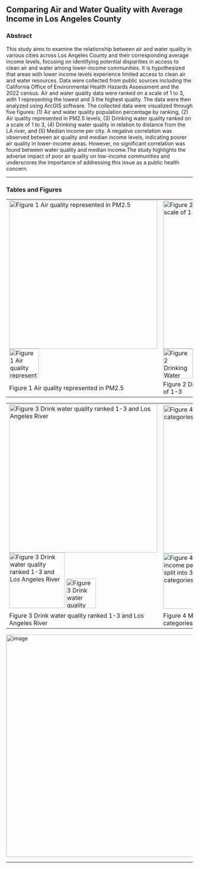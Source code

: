 ## **Comparing Air and Water Quality with Average Income in Los Angeles County**
### Abstract

This study aims to examine the relationship between air and water quality in various cities across Los Angeles County and their corresponding average income levels, focusing on identifying potential disparities in access to clean air and water among lower-income communities. It is hypothesized that areas with lower income levels experience limited access to clean air and water resources. Data were collected from public sources including the California Office of Environmental Health Hazards Assessment and the 2022 census. Air and water quality data were ranked on a scale of 1 to 3, with 1 representing the lowest and 3 the highest quality. The data were then analyzed using ArcGIS software. The collected data were visualized through five figures: (1) Air and water quality population percentage by ranking, (2) Air quality represented in PM2.5 levels, (3) Drinking water quality ranked on a scale of 1 to 3, (4) Drinking water quality in relation to distance from the LA river, and (5) Median income per city. A negative correlation was observed between air quality and median income levels, indicating poorer air quality in lower-income areas. However, no significant correlation was found between water quality and median income.The study highlights the adverse impact of poor air quality on low-income communities and underscores the importance of addressing this issue as a public health concern.

 ---
 
### Tables and Figures


<table width="100%">
  <tr>
      <td><img width="400" alt="Figure 1 Air quality represented in PM2.5" src="https://github.com/leilaghazvini/leilaghazvini.github.io/assets/168471501/42d99181-3c17-4b20-b804-41819bf436b6">
  <img width="80" alt="Figure 1 Air quality represented in PM2.5" src="https://github.com/leilaghazvini/leilaghazvini.github.io/assets/168471501/ffd4dbb7-5306-4b7a-b246-c0ebf035b18e"></td>
  <td><img width="400" alt="Figure 2 Drinking Water quality ranked from a scale of 1-3" src="https://github.com/leilaghazvini/leilaghazvini.github.io/assets/168471501/b1a35617-261a-4338-8a68-958dff13b980">
  <img width="80" alt="Figure 2 Drinking Water quality ranked from a scale of 1-3" src="https://github.com/leilaghazvini/leilaghazvini.github.io/assets/168471501/760b49f5-266e-4020-9a00-30cae4db74e5"></td>
  </tr>
  <tr>
    <td align="left">Figure 1 Air quality represented in PM2.5
</td>
    <td align="left">Figure 2 Drinking Water quality ranked from a scale of 1-3
</td>
  </tr>
</table>


<table width="100%">
  <tr>
    <td>
      <img width="400" alt="Figure 3 Drink water quality ranked 1-3 and Los Angeles River" src="https://github.com/leilaghazvini/leilaghazvini.github.io/assets/168471501/6927ee0a-7b36-424c-8320-80e1aba33ade">
      <img width="150" alt="Figure 3 Drink water quality ranked 1-3 and Los Angeles River" src="https://github.com/leilaghazvini/leilaghazvini.github.io/assets/168471501/353ef22e-ed22-4520-9c13-b7e115f44103">
      <img width="80" alt="Figure 3 Drink water quality ranked 1-3 and Los Angeles River" src="https://github.com/leilaghazvini/leilaghazvini.github.io/assets/168471501/4158396a-dc10-43fb-916a-96d826843c98">
    </td>
    <td> 
      <img width="400" alt="Figure 4 Median income per city split into 3 categories" src="https://github.com/leilaghazvini/leilaghazvini.github.io/assets/168471501/9a6b471c-2cf6-4201-9980-560562670e81">
      <img width="150" alt="Figure 4 Median income per city split into 3 categories" src="https://github.com/leilaghazvini/leilaghazvini.github.io/assets/168471501/2a5869dc-3d2a-448a-ba70-35af24b04011">
    </td>
  </tr>
  <tr>
    <td align="left">Figure 3 Drink water quality ranked 1-3 and Los Angeles River</td>
    <td align="left">Figure 4 Median income per city split into 3 categories</td>
  </tr>
</table>

<img width="600" alt="image" src="https://github.com/leilaghazvini/leilaghazvini.github.io/assets/168471501/69b0a979-afd8-4315-a5a1-a92c3ea898cc">

---



